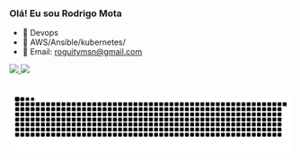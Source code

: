 ### Olá! Eu sou Rodrigo Mota 

- 🔭 Devops
- 🌱 AWS/Ansible/kubernetes/
- 📩 Email: roguitymsn@gmail.com

<div>
  <a href="https://github.com/rodrigomota01">
  <img height="150em" src="https://github-readme-stats.vercel.app/api?username=rodrigomota01&show_icons=true&theme=merko&include_all_commits=true&count_private=true"/>
  <img height="150em" src="https://github-readme-stats.vercel.app/api/top-langs/?username=rodrigomota01&layout=compact&langs_count=7&theme=merko"/>
</div>
  
  ##
 <!-- 
<div style="display: inline_block"><br>
  <img align="center" alt="Rafa-Js" height="30" width="40" src="https://raw.githubusercontent.com/devicons/devicon/master/icons/javascript/javascript-plain.svg">
  <img align="center" alt="Rafa-HTML" height="30" width="40" src="https://raw.githubusercontent.com/devicons/devicon/master/icons/html5/html5-original.svg">
  <img align="center" alt="Rafa-CSS" height="30" width="40" src="https://raw.githubusercontent.com/devicons/devicon/master/icons/css3/css3-original.svg">
</div>
-->
  
 <!-- 
 [![Top Langs](https://github-readme-stats.vercel.app/api/top-langs/?username=rodrigomota01&layout=compact)](https://github.com/rodrigomota01)
-->
  <!--
<div>
  <a href="https://www.youtube.com/" target="_blank"><img src="https://img.shields.io/badge/YouTube-FF0000?style=for-the-badge&logo=youtube&logoColor=white" target="_blank"></a>
 <a href="https://discord.gg/G9GPg5SA751111" target="_blank"><img src="https://img.shields.io/badge/Discord-7289DA?style=for-the-badge&logo=discord&logoColor=white" target="_blank"></a> 
  <a href = "mailto:roguitymsn@gmail.com"><img src="https://img.shields.io/badge/-Gmail-%23333?style=for-the-badge&logo=gmail&logoColor=white" target="_blank"></a>
  <a href="https://www.linkedin.com/in/rodrigomotasousa/" target="_blank"><img src="https://img.shields.io/badge/-LinkedIn-%230077B5?style=for-the-badge&logo=linkedin&logoColor=white" target="_blank"></a> 
-->
 
  ![Snake animation](https://github.com/rodrigomota01/rodrigomota01/blob/output/github-contribution-grid-snake.svg)
 
</div>
  
  
